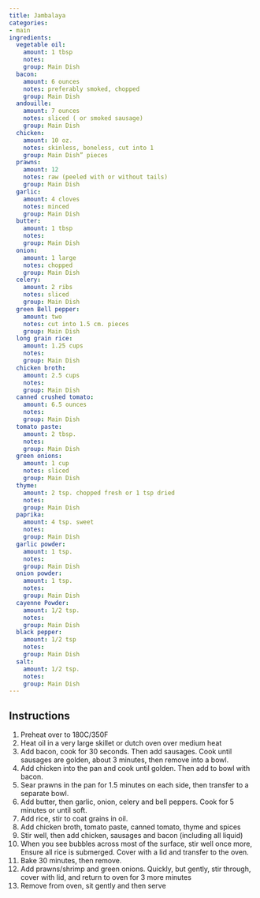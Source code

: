 ```yaml
---
title: Jambalaya
categories:
- main
ingredients:
  vegetable oil:
    amount: 1 tbsp
    notes: 
    group: Main Dish
  bacon:
    amount: 6 ounces
    notes: preferably smoked, chopped
    group: Main Dish
  andouille:
    amount: 7 ounces
    notes: sliced ( or smoked sausage)
    group: Main Dish
  chicken:
    amount: 10 oz.
    notes: skinless, boneless, cut into 1
    group: Main Dish” pieces
  prawns:
    amount: 12
    notes: raw (peeled with or without tails)
    group: Main Dish
  garlic:
    amount: 4 cloves
    notes: minced
    group: Main Dish
  butter:
    amount: 1 tbsp
    notes: 
    group: Main Dish
  onion:
    amount: 1 large
    notes: chopped
    group: Main Dish
  celery:
    amount: 2 ribs
    notes: sliced
    group: Main Dish
  green Bell pepper:
    amount: two
    notes: cut into 1.5 cm. pieces
    group: Main Dish
  long grain rice:
    amount: 1.25 cups
    notes: 
    group: Main Dish
  chicken broth:
    amount: 2.5 cups
    notes: 
    group: Main Dish
  canned crushed tomato:
    amount: 6.5 ounces
    notes: 
    group: Main Dish
  tomato paste:
    amount: 2 tbsp.
    notes: 
    group: Main Dish
  green onions:
    amount: 1 cup
    notes: sliced 
    group: Main Dish
  thyme:
    amount: 2 tsp. chopped fresh or 1 tsp dried
    notes: 
    group: Main Dish
  paprika:
    amount: 4 tsp. sweet
    notes: 
    group: Main Dish
  garlic powder:
    amount: 1 tsp.
    notes: 
    group: Main Dish
  onion powder:
    amount: 1 tsp.
    notes: 
    group: Main Dish
  cayenne Powder:
    amount: 1/2 tsp.
    notes: 
    group: Main Dish
  black pepper:
    amount: 1/2 tsp
    notes: 
    group: Main Dish
  salt:
    amount: 1/2 tsp.
    notes: 
    group: Main Dish
---
```

## Instructions
1.	Preheat over to 180C/350F
2.	Heat oil in a very large skillet or dutch oven over medium heat
3.	Add bacon, cook for 30 seconds. Then add sausages. Cook until sausages are golden, about 3 minutes, then remove into a bowl.
4.	Add chicken into the pan and cook until golden. Then add to bowl with bacon.
5.	Sear prawns in the pan for 1.5 minutes on each side, then transfer to a separate bowl.
6.	Add butter, then garlic, onion, celery and bell peppers. Cook for 5 minutes or until soft.
7.	Add rice, stir to coat grains in oil.
8.	Add chicken broth, tomato paste, canned tomato, thyme and spices
9.	Stir well, then add chicken, sausages and bacon (including all liquid)
10.	When you see bubbles across most of the surface, stir well once more, Ensure all rice is submerged. Cover with a lid and transfer to the oven.
11.	Bake 30 minutes, then remove. 
12.	Add prawns/shrimp and green onions. Quickly, but gently, stir through, cover with lid, and return to oven for 3 more minutes
13.	Remove from oven, sit gently and then serve

